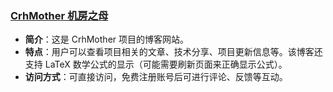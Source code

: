 
### [CrhMother 机房之母](https://blog.crhm.mom)

- **简介**：这是 CrhMother 项目的博客网站。
- **特点**：用户可以查看项目相关的文章、技术分享、项目更新信息等。该博客还支持 LaTeX 数学公式的显示（可能需要刷新页面来正确显示公式）。
- **访问方式**：可直接访问，免费注册账号后可进行评论、反馈等互动。
